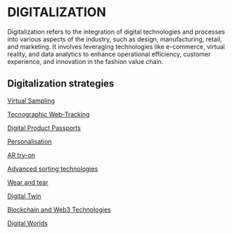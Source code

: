 ﻿# DIGITALIZATION

Digitalization refers to the integration of digital technologies and processes into various aspects of the industry, such as design, manufacturing, retail, and marketing. It involves leveraging technologies like e-commerce, virtual reality, and data analytics to enhance operational efficiency, customer experience, and innovation in the fashion value chain.

## Digitalization strategies

[Virtual Sampling](http://circularloopholes.net/category/digitalization/Virtual%20Sampling.html)

[Tecnographic Web-Tracking](#tecnographic-web-Tracking)

[Digital Product Passports](#digital-product-passports)

[Personalisation](#personalisation)

[AR try-on](http://circularloopholes.net/category/digitalization/AR%20try-on.html)

[Advanced sorting technologies](#advanced-sorting-technologies)

[Wear and tear](#wear-and-tear)

[Digital Twin](#digital-twin)

[Blockchain and Web3 Technologies](#blockchain-and-web3-technologies)

[Digital Worlds](#digital-worlds)
